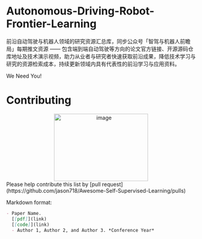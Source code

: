 # Autonomous-Driving-Robot-Frontier-Learning
前沿自动驾驶与机器人领域的研究资源汇总库，同步公众号「智驾与机器人前瞻局」每期推文资源 —— 包含端到端自动驾驶等方向的论文官方链接、开源源码仓库地址及技术演示视频，助力从业者与研究者快速获取前沿成果，降低技术学习与研究的资源检索成本，持续更新领域内具有代表性的前沿学习与应用资料。

We Need You!

# Contributing

<div align="center">
  <img width="250" height="179" alt="image" src="https://github.com/user-attachments/assets/c024a8e9-07ed-4ef4-a8d7-c3fc947881f1" />
</div>
Please help contribute this list by [pull request](https://github.com/jason718/Awesome-Self-Supervised-Learning/pulls)

Markdown format: 
```Markdown
- Paper Name. 
  [[pdf]](link) 
  [[code]](link)
  - Author 1, Author 2, and Author 3. *Conference Year*
```



